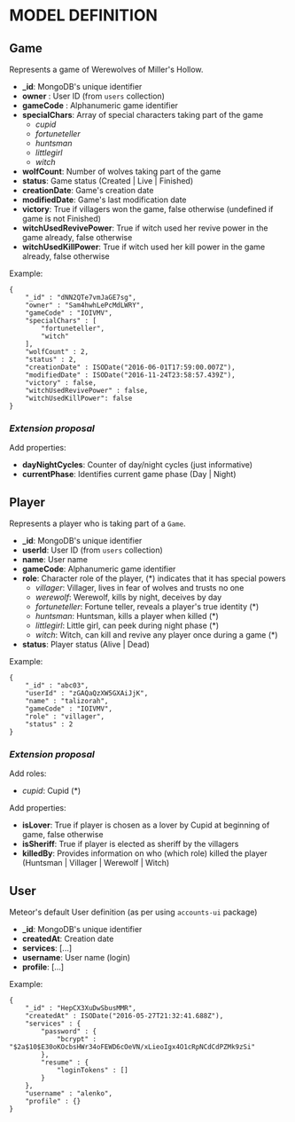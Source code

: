 # MODEL DEFINITION

## Game
Represents a game of Werewolves of Miller's Hollow.

* **_id**: MongoDB's unique identifier
* **owner** : User ID (from `users` collection)
* **gameCode** : Alphanumeric game identifier
* **specialChars**: Array of special characters taking part of the game
  * _cupid_
  * _fortuneteller_
  * _huntsman_
  * _littlegirl_
  * _witch_
* **wolfCount**: Number of wolves taking part of the game
* **status**: Game status (Created | Live | Finished)
* **creationDate**: Game's creation date
* **modifiedDate**: Game's last modification date
* **victory**: True if villagers won the game, false otherwise (undefined if game is not Finished)
* **witchUsedRevivePower**: True if witch used her revive power in the game already, false otherwise
* **witchUsedKillPower**: True if witch used her kill power in the game already, false otherwise

Example: 
```
{
    "_id" : "dNN2QTe7vmJaGE7sg",
    "owner" : "Sam4hwhLePcMdLWRY",
    "gameCode" : "IOIVMV",
    "specialChars" : [ 
        "fortuneteller", 
        "witch"
    ],
    "wolfCount" : 2,
    "status" : 2,
    "creationDate" : ISODate("2016-06-01T17:59:00.007Z"),
    "modifiedDate" : ISODate("2016-11-24T23:58:57.439Z"),
    "victory" : false,
    "witchUsedRevivePower" : false,
    "witchUsedKillPower": false
}
```

### _Extension proposal_
Add properties:

* **dayNightCycles**: Counter of day/night cycles (just informative)
* **currentPhase**: Identifies current game phase (Day | Night)


## Player
Represents a player who is taking part of a `Game`.

* **_id**: MongoDB's unique identifier
* **userId**: User ID (from `users` collection)
* **name**: User name
* **gameCode**: Alphanumeric game identifier
* **role**: Character role of the player, (*) indicates that it has special powers
  * _villager_: Villager, lives in fear of wolves and trusts no one
  * _werewolf_: Werewolf, kills by night, deceives by day
  * _fortuneteller_: Fortune teller, reveals a player's true identity (*)
  * _huntsman_: Huntsman, kills a player when killed (*)
  * _littlegirl_: Little girl, can peek during night phase (*)
  * _witch_: Witch, can kill and revive any player once during a game (*)
* **status**: Player status (Alive | Dead)

Example:
```
{
    "_id" : "abc03",
    "userId" : "zGAQaQzXW5GXAiJjK",
    "name" : "talizorah",
    "gameCode" : "IOIVMV",
    "role" : "villager",
    "status" : 2
}
```

### _Extension proposal_
Add roles:
* _cupid_: Cupid (*)

Add properties:
* **isLover**: True if player is chosen as a lover by Cupid at beginning of game, false otherwise
* **isSheriff**: True if player is elected as sheriff by the villagers
* **killedBy**: Provides information on who (which role) killed the player (Huntsman | Villager | Werewolf | Witch)

## User
Meteor's default User definition (as per using `accounts-ui` package)

* **_id**: MongoDB's unique identifier
* **createdAt**: Creation date
* **services**: [...]
* **username**: User name (login)
* **profile**: [...]

Example:
```
{
    "_id" : "HepCX3XuDwSbusMMR",
    "createdAt" : ISODate("2016-05-27T21:32:41.688Z"),
    "services" : {
        "password" : {
            "bcrypt" : "$2a$10$E30oKOcbsHWr34oFEWD6cOeVN/xLieoIgx4O1cRpNCdCdPZMk9zSi"
        },
        "resume" : {
            "loginTokens" : []
        }
    },
    "username" : "alenko",
    "profile" : {}
}
```